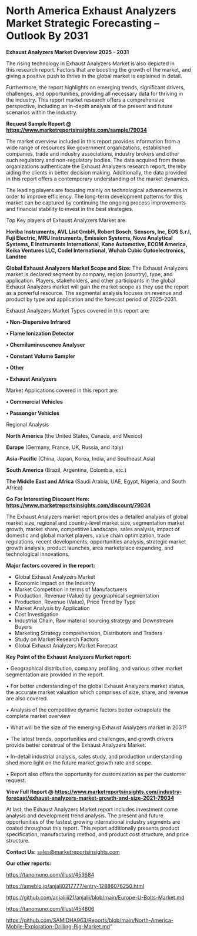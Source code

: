   # North America Exhaust Analyzers Market Strategic Forecasting – Outlook By 2031

<Strong> Exhaust Analyzers Market Overview 2025 - 2031</strong>

The rising technology in Exhaust Analyzers Market is also depicted in this research report. Factors that are boosting the growth of the market, and giving a positive push to thrive in the global market is explained in detail.

Furthermore, the report highlights on emerging trends, significant drivers, challenges, and opportunities, providing all necessary data for thriving in the industry. This report market research offers a comprehensive perspective, including an in-depth analysis of the present and future scenarios within the industry.

<strong>Request Sample Report @ <a href=https://www.marketreportsinsights.com/sample/79034>https://www.marketreportsinsights.com/sample/79034</a></strong>

The market overview included in this report provides information from a wide range of resources like government organizations, established companies, trade and industry associations, industry brokers and other such regulatory and non-regulatory bodies. The data acquired from these organizations authenticate the Exhaust Analyzers research report, thereby aiding the clients in better decision making. Additionally, the data provided in this report offers a contemporary understanding of the market dynamics.

The leading players are focusing mainly on technological advancements in order to improve efficiency. The long-term development patterns for this market can be captured by continuing the ongoing process improvements and financial stability to invest in the best strategies.

Top Key players of Exhaust Analyzers Market are:

<strong>Horiba Instruments, AVL List GmbH, Robert Bosch, Sensors, Inc, EOS S.r.l, Fuji Electric, MRU Instruments, Emission Systems, Nova Analytical Systems, E Instruments International, Kane Automotive, ECOM America, Keika Ventures LLC, Codel International, Wuhab Cubic Optoelectronics, Landtec</strong>

<strong><b>Global Exhaust Analyzers Market Scope and Size:</b></strong>
The Exhaust Analyzers market is declared segment by company, region (country), type, and application. Players, stakeholders, and other participants in the global Exhaust Analyzers market will gain the market scope as they use the report as a powerful resource. The segmental analysis focuses on revenue and product by type and application and the forecast period of 2025-2031.

Exhaust Analyzers Market Types covered in this report are:

<strong>• Non-Dispersive Infrared

• Flame Ionization Detector

• Chemiluminescence Analyser

• Constant Volume Sampler

• Other

• Exhaust Analyzers</strong>

Market Applications covered in this report are:

<strong>• Commercial Vehicles

• Passenger Vehicles</strong> 

Regional Analysis

<strong>North America</strong> (the United States, Canada, and Mexico)

<strong>Europe</strong> (Germany, France, UK, Russia, and Italy)

<strong>Asia-Pacific</strong> (China, Japan, Korea, India, and Southeast Asia)

<strong>South America</strong> (Brazil, Argentina, Colombia, etc.)

<strong>The Middle East and Africa</strong> (Saudi Arabia, UAE, Egypt, Nigeria, and South Africa)

<strong>Go For Interesting Discount Here: <a href=https://www.marketreportsinsights.com/discount/79034>https://www.marketreportsinsights.com/discount/79034</a></strong>

The Exhaust Analyzers market report provides a detailed analysis of global market size, regional and country-level market size, segmentation market growth, market share, competitive Landscape, sales analysis, impact of domestic and global market players, value chain optimization, trade regulations, recent developments, opportunities analysis, strategic market growth analysis, product launches, area marketplace expanding, and technological innovations.

<strong><b>Major factors covered in the report:</b></strong>
<ul>
  <li>Global Exhaust Analyzers Market </li>
  <li>Economic Impact on the Industry</li>
  <li>Market Competition in terms of Manufacturers</li>
  <li>Production, Revenue (Value) by geographical segmentation</li>
  <li>Production, Revenue (Value), Price Trend by Type</li>
  <li>Market Analysis by Application</li>
  <li>Cost Investigation</li>
  <li>Industrial Chain, Raw material sourcing strategy and Downstream Buyers</li>
  <li>Marketing Strategy comprehension, Distributors and Traders</li>
  <li>Study on Market Research Factors</li>
  <li>Global Exhaust Analyzers Market Forecast</li>
</ul>

<strong><b>Key Point of the Exhaust Analyzers Market report:</b></strong>

• Geographical distribution, company profiling, and various other market segmentation are provided in the report.

• For better understanding of the global Exhaust Analyzers market status, the accurate market valuation which comprises of size, share, and revenue are also covered.

• Analysis of the competitive dynamic factors better extrapolate the complete market overview

• What will be the size of the emerging Exhaust Analyzers market in 2031?

• The latest trends, opportunities and challenges, and growth drivers provide better construal of the Exhaust Analyzers Market.

• In-detail industrial analysis, sales study, and production understanding shed more light on the future market growth rate and scope.

• Report also offers the opportunity for customization as per the customer request.

<strong><b>View Full Report @ <a href=https://www.marketreportsinsights.com/industry-forecast/exhaust-analyzers-market-growth-and-size-2021-79034>https://www.marketreportsinsights.com/industry-forecast/exhaust-analyzers-market-growth-and-size-2021-79034</a></b></strong>


At last, the Exhaust Analyzers Market report includes investment come analysis and development trend analysis. The present and future opportunities of the fastest growing international industry segments are coated throughout this report. This report additionally presents product specification, manufacturing method, and product cost structure, and price structure.

<strong>Contact Us:</strong>
sales@marketreportsinsights.com

<strong>Our other reports:</strong>

<a href=https://tanomuno.com/illust/453684>https://tanomuno.com/illust/453684</a>

<a href=https://ameblo.jp/anjali0217777/entry-12886076250.html>https://ameblo.jp/anjali0217777/entry-12886076250.html</a>

<a href=https://github.com/anjaliiii21/anjalii/blob/main/Europe-U-Bolts-Market.md>https://github.com/anjaliiii21/anjalii/blob/main/Europe-U-Bolts-Market.md</a>

<a href=https://tanomuno.com/illust/454806>https://tanomuno.com/illust/454806</a>

<a href=https://github.com/SAMIDHA963/Reports/blob/main/North-America-Mobile-Exploration-Drilling-Rig-Market.md>https://github.com/SAMIDHA963/Reports/blob/main/North-America-Mobile-Exploration-Drilling-Rig-Market.md</a>"
